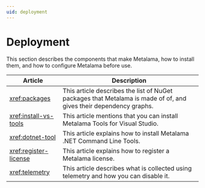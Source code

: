 ```yaml
---
uid: deployment
---
```


# Deployment

This section describes the components that make Metalama, how to install them, and how to configure Metalama before use.

| Article | Description |
|---------|-------------|
| <xref:packages> | This article describes the list of NuGet packages that Metalama is made of of, and gives their dependency graphs.
| <xref:install-vs-tools> | This article mentions that you can install Metalama Tools for Visual Studio.
| <xref:dotnet-tool> | This article explains how to install Metalama .NET Command Line Tools.
| <xref:register-license> | This article explains how to register a Metalama license.
| <xref:telemetry> | This article describes what is collected using telemetry and how you can disable it. 